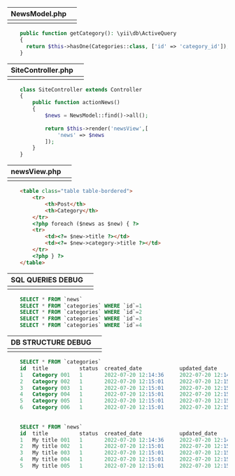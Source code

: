 
|     NewsModel.php  |  |
|-----------------------------------------------------------------------------------------------------------------------|--|
|                                                                                                                       |  |
```php
    public function getCategory(): \yii\db\ActiveQuery
    {
      return $this->hasOne(Categories::class, ['id' => 'category_id']);
    }
```


| SiteController.php |  |
|-----------------------------------------------------------------------------------------------------------------------|--|
|                                                                                                                       |  |

```php
    class SiteController extends Controller
    {
        public function actionNews()
        {
            $news = NewsModel::find()->all();
    
            return $this->render('newsView',[
                'news' => $news
            ]);
        }
    }
```

|    newsView.php    |  |
|-----------------------------------------------------------------------------------------------------------------------|--|
|                                                                                                                       |  |
```html
    <table class="table table-bordered">
        <tr>
            <th>Post</th>
            <th>Category</th>
        </tr>
        <?php foreach ($news as $new) { ?>
        <tr>
            <td><?= $new->title ?></td>
            <td><?= $new->category->title ?></td>
        </tr>
        <?php } ?>
    </table>
```


|      SQL QUERIES DEBUG    |  |
|-----------------------------------------------------------------------------------------------------------------------|--|
|                                                                                                                       |  |
```sql
    SELECT * FROM `news`
    SELECT * FROM `categories` WHERE `id`=1
    SELECT * FROM `categories` WHERE `id`=2
    SELECT * FROM `categories` WHERE `id`=3
    SELECT * FROM `categories` WHERE `id`=4
```


|      DB STRUCTURE DEBUG    |  |
|-----------------------------------------------------------------------------------------------------------------------|--|
|                                                                                                                       |  |
```sql
    SELECT * FROM `categories`
    id  title          status  created_date            updated_date       
    1   Category 001   1       2022-07-20 12:14:36     2022-07-20 12:14:36
    2   Category 002   1       2022-07-20 12:15:01     2022-07-20 12:15:01
    3   Category 003   1       2022-07-20 12:15:01     2022-07-20 12:15:01
    4   Category 004   1       2022-07-20 12:15:01     2022-07-20 12:15:01
    5   Category 005   1       2022-07-20 12:15:01     2022-07-20 12:15:01
    6   Category 006   1       2022-07-20 12:15:01     2022-07-20 12:15:01
    
    
    SELECT * FROM `news`
    id  title          status  created_date            updated_date          category_id
    1   My title 001   1       2022-07-20 12:14:36     2022-07-20 12:14:36   1
    2   My title 002   1       2022-07-20 12:15:01     2022-07-20 12:15:01   1
    3   My title 003   1       2022-07-20 12:15:01     2022-07-20 12:15:01   2
    4   My title 004   1       2022-07-20 12:15:01     2022-07-20 12:15:01   3
    5   My title 005   1       2022-07-20 12:15:01     2022-07-20 12:15:01   4
```
